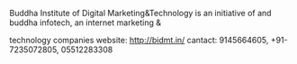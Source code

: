 Buddha Institute of Digital Marketing\&Technology is an initiative of
and buddha infotech, an internet marketing &

technology companies website: <http://bidmt.in/> cantact: 9145664605,
+91-7235072805, 05512283308
